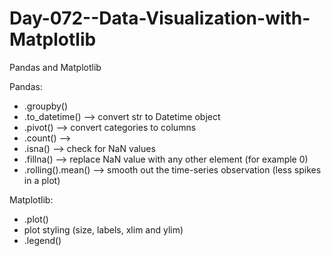 # Day-072--Data-Visualization-with-Matplotlib
Pandas and Matplotlib

Pandas:
- .groupby()
- .to_datetime()    -->    convert str to Datetime object
- .pivot()    -->    convert categories to columns
- .count()    -->
- .isna()    -->    check for NaN values
- .fillna()    -->    replace NaN value with any other element (for example 0)
- .rolling().mean()    -->    smooth out the time-series observation (less spikes in a plot)

Matplotlib:
- .plot()
- plot styling (size, labels, xlim and ylim)
- .legend()
